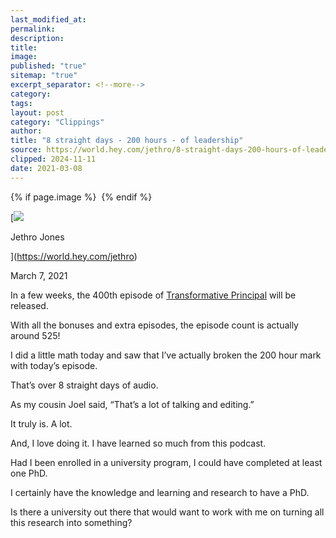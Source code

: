 ```yaml
---
last_modified_at: 
permalink: 
description: 
title: 
image: 
published: "true"
sitemap: "true"
excerpt_separator: <!--more-->
category: 
tags: 
layout: post
category: "Clippings"
author: 
title: "8 straight days - 200 hours - of leadership"
source: https://world.hey.com/jethro/8-straight-days-200-hours-of-leadership-10eb0a6c
clipped: 2024-11-11
date: 2021-03-08
---
```



{% if page.image %} <img src="{{ page.image }}" alt=""> {% endif %}

[![](https://world.hey.com/jethro/avatar-40bd048fb7cc6850d42ef0957b5f0c498bfea84d)

Jethro Jones

](https://world.hey.com/jethro)

March 7, 2021

In a few weeks, the 400th episode of [Transformative Principal](https://jethrojones.com/podcast) will be released. 

With all the bonuses and extra episodes, the episode count is actually around 525! 

I did a little math today and saw that I’ve actually broken the 200 hour mark with today’s episode. 

That’s over 8 straight days of audio. 

As my cousin Joel said, “That’s a lot of talking and editing.”

It truly is. A lot. 

And, I love doing it. I have learned so much from this podcast. 

Had I been enrolled in a university program, I could have completed at least one PhD. 

I certainly have the knowledge and learning and research to have a PhD. 

Is there a university out there that would want to work with me on turning all this research into something?